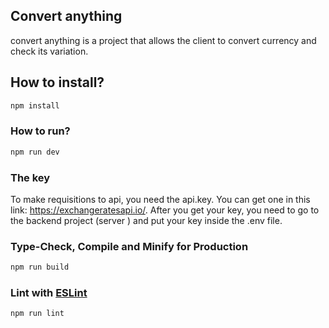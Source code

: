 ## Convert anything

convert anything is a project that allows the client to convert currency and check its variation.

## How to install? 

```sh
npm install
```

### How to run?

```sh
npm run dev

```
### The key

To make requisitions to api, you need the api.key. You can get one in this link: https://exchangeratesapi.io/.
After you get your key, you need to go to the backend project (server ) and put your key inside the .env file.


### Type-Check, Compile and Minify for Production

```sh
npm run build
```

### Lint with [ESLint](https://eslint.org/)

```sh
npm run lint
```
